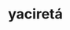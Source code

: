 ---
title: yaciretá
thumbnail: /images/yacireta-thumbnail.jpg
shortTitleEsp: pabellón yaciretá - tecnópolis
shortTitleEng: yaciretá pavilion - tecnópolis
locationEsp: pdo. san martín, provincia de bs. as.
locationEng: san martín, bs. as. province.
roleEsp: proyecto y dirección de obra.
roleEng: projecto and construction management.
statusEsp: construido.
statusEng: built.
year: 2012
order: 7
---